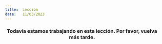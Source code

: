 ```yaml
---
title:  Lección
date:   11/03/2023
---
```


### <center>Todavía estamos trabajando en esta lección. Por favor, vuelva más tarde.</center>
